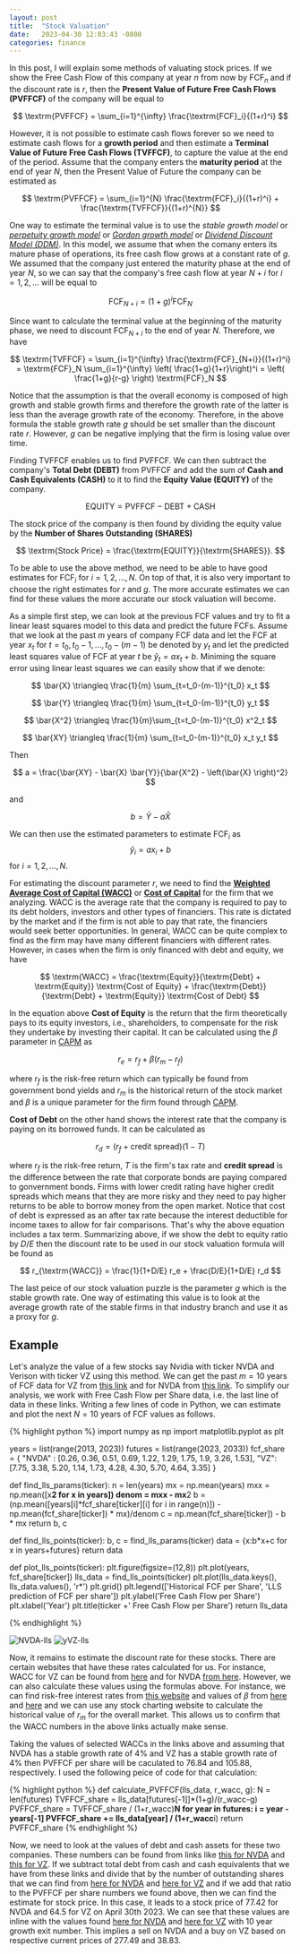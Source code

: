 ```yaml
---
layout: post
title:  "Stock Valuation"
date:   2023-04-30 12:03:43 -0800
categories: finance
---
```

In this post, I will explain some methods of valuating stock prices. If we show the Free Cash Flow of this company at year $n$ from now by $\textrm{FCF}_n$ and if the discount rate is $r$, then the **Present Value of Future Free Cash Flows (PVFFCF)** of the company will be equal to

$$
\textrm{PVFFCF} = \sum_{i=1}^{\infty} \frac{\textrm{FCF}_i}{(1+r)^i}
$$

However, it is not possible to estimate	cash flows forever so we need to estimate cash flows for a **growth	period** and then estimate a **Terminal Value of Future Free Cash Flows (TVFFCF)**, to capture the value at the end of the period. Assume that the company enters the **maturity period** at the end of year $N$, then the Present Value of Future the company can be estimated as 

$$
\textrm{PVFFCF} = \sum_{i=1}^{N} \frac{\textrm{FCF}_i}{(1+r)^i} + \frac{\textrm{TVFFCF}}{(1+r)^{N}}
$$

One way to estimate the terminal value is to use the *stable growth model* or *[perpetuity growth model](https://en.wikipedia.org/wiki/Terminal_value_(finance))* or *[Gordon growth model](https://en.wikipedia.org/wiki/Dividend_discount_model)* or *[Dividend Discount Model (DDM)](https://en.wikipedia.org/wiki/Dividend_discount_model)*. In this model, we assume that when the comany enters its mature phase of operations, its free cash flow grows at a constant rate of $g$. We assumed that the company just entered the maturity phase at the end of year $N$, so we can say that the company's free cash flow at year $N+i$ for $i=1,2,...$ will be equal to 

$$\textrm{FCF}_{N+i} = (1+g)^i \textrm{FCF}_N$$

Since want to calculate the terminal value at the beginning of the maturity phase, we need to discount $\textrm{FCF}_{N+i}$ to the end of year $N$. Therefore, we have

$$
\textrm{TVFFCF} = \sum_{i=1}^{\infty} \frac{\textrm{FCF}_{N+i}}{(1+r)^i} = \textrm{FCF}_N \sum_{i=1}^{\infty} \left( \frac{1+g}{1+r}\right)^i = \left( \frac{1+g}{r-g} \right) \textrm{FCF}_N 
$$

Notice that the assumption is that the overall economy is composed of high growth and stable growth firms and therefore the growth rate of the latter is less than the average growth rate of the economy. Therefore, in the above formula the stable growth rate $g$ should be set smaller than the discount rate $r$. However, $g$ can be negative implying that the firm is losing value over time. 

Finding $\textrm{TVFFCF}$ enables us to find $\textrm{PVFFCF}$. We can then subtract the company's **Total Debt (DEBT)** from $\textrm{PVFFCF}$ and add the sum of **Cash and Cash Equivalents (CASH)** to it to find the **Equity Value (EQUITY)** of the company.

$$
\textrm{EQUITY} = \textrm{PVFFCF} - \textrm{DEBT} + \textrm{CASH}
$$

The stock price of the company is then found by dividing the equity value by the **Number of Shares Outstanding (SHARES)**

$$
\textrm{Stock Price} = \frac{\textrm{EQUITY}}{\textrm{SHARES}}.
$$

To be able to use the above method, we need to be able to have good estimates for $\textrm{FCF}_i$ for $i=1,2,...,N$. On top of that, it is also very important to choose the right estimates for $r$ and $g$. The more accurate estimates we can find for these values the more accurate our stock valuation will become. 


As a simple first step, we can look at the previous FCF values and try to fit a linear least squares model to this data and predict the future FCFs. Assume that we look at the past $m$ years of company FCF data and let the FCF at year $x_t$ for $t = t_0, t_0 -1,..., t_0 - (m-1)$ be denoted by $y_t$ and let the predicted least squares value of FCF at year $t$ be $\hat{y}_t = a x_t + b$. Miniming the square error using linear least squares we can easily show that if we denote:

$$
\bar{X} \triangleq \frac{1}{m} \sum_{t=t_0-(m-1)}^{t_0} x_t
$$

$$
\bar{Y} \triangleq \frac{1}{m} \sum_{t=t_0-(m-1)}^{t_0} y_t
$$

$$
\bar{X^2} \triangleq \frac{1}{m}\sum_{t=t_0-(m-1)}^{t_0} x^2_t
$$

$$
\bar{XY} \triangleq \frac{1}{m} \sum_{t=t_0-(m-1)}^{t_0} x_t y_t
$$

Then 

$$
a = \frac{\bar{XY} - \bar{X} \bar{Y}}{\bar{X^2}  - \left(\bar{X} \right)^2}
$$

and 

$$
b = \bar{Y} - a \bar{X}
$$

We can then use the estimated parameters to estimate $\textrm{FCF}_i$ as $$\hat{y}_{i} = a x_i + b$$ for $i = 1,2,..., N$.

For estimating the discount parameter $r$, we need to find the [**Weighted Average Cost of Capital (WACC)**](https://en.wikipedia.org/wiki/Weighted_average_cost_of_capital) or [**Cost of Capital**](https://en.wikipedia.org/wiki/Cost_of_capital) for the firm that we analyzing. WACC is the average rate that the company is required to pay to its debt holders, investors and other types of financiers. This rate is dictated by the market and if the firm is not able to pay that rate, the financiers would seek better opportunities. In general, WACC can be quite complex to find as the firm may have many different financiers with different rates. However, in cases when the firm is only financed with debt and equity, we have 

$$
\textrm{WACC} = \frac{\textrm{Equity}}{\textrm{Debt} + \textrm{Equity}} \textrm{Cost of Equity} + \frac{\textrm{Debt}}{\textrm{Debt} + \textrm{Equity}} \textrm{Cost of Debt}
$$

In the equation above **Cost of Equity** is  the return that the firm theoretically pays to its equity investors, i.e., shareholders, to compensate for the risk they undertake by investing their capital. It can be calculated using the $\beta$ parameter in [CAPM](https://en.wikipedia.org/wiki/Capital_asset_pricing_model) as 

$$
r_e = r_f + \beta (r_m - r_f)
$$

where $r_f$ is the risk-free return which can typically be found from government bond yields and $r_m$ is the historical return of the stock market and $\beta$ is a unique parameter for the firm found through [CAPM](https://en.wikipedia.org/wiki/Capital_asset_pricing_model). 

**Cost of Debt** on the other hand shows the interest rate that the company is paying on its borrowed funds. It can be calculated as 

$$
r_d = (r_f + \textrm{credit spread})(1-T)
$$

where $r_f$ is the risk-free return, $T$ is the firm's tax rate and **credit spread** is the difference between the rate that corporate bonds are paying compared to gonvernment bonds. Firms with lower credit rating have higher credit spreads which means that they are more risky and they need to pay higher returns to be able to borrow money from the open market. Notice that cost of debt is expressed as an after tax rate because the interest deductible for income taxes to allow for fair comparisons. That's why the above equation includes a tax term. Summarizing above, if we show the debt to equity ratio by $D/E$ then the discount rate to be used in our stock valuation formula will be found as 

$$
r_{\textrm{WACC}} = \frac{1}{1+D/E} r_e + \frac{D/E}{1+D/E} r_d
$$

The last peice of our stock valuation puzzle is the parameter $g$ which is the stable growth rate. One way of estimating this value is to look at the average growth rate of the stable firms in that industry branch and use it as a proxy for $g$.

## Example

Let's analyze the value of a few stocks say Nvidia with ticker NVDA and Verison with ticker VZ using this method. We can get the past $m=10$ years of FCF data for VZ from [this link](https://stockanalysis.com/stocks/vz/financials/cash-flow-statement/) and for NVDA from [this link](https://stockanalysis.com/stocks/nvda/financials/cash-flow-statement/). To simplify our analysis, we work with Free Cash Flow per Share data, i.e. the last line of data in these links. Writing a few lines of code in Python, we can estimate and plot the next $N=10$ years of FCF values as follows.


{% highlight python %}
import numpy as np
import matplotlib.pyplot as plt

years = list(range(2013, 2023))
futures = list(range(2023, 2033))
fcf_share = {
    "NVDA" : [0.26, 0.36, 0.51, 0.69, 1.22, 1.29, 1.75, 1.9, 3.26, 1.53],
    "VZ": [7.75, 3.38, 5.20, 1.14, 1.73, 4.28, 4.30, 5.70, 4.64, 3.35]
}

def find_lls_params(ticker):
    n = len(years)
    mx = np.mean(years)
    mxx = np.mean([x**2 for x in years])
    denom = mxx - mx**2
    b = (np.mean([years[i]*fcf_share[ticker][i] for i in range(n)]) -  np.mean(fcf_share[ticker]) * mx)/denom
    c = np.mean(fcf_share[ticker]) - b * mx
    return b, c

def find_lls_points(ticker):
    b, c = find_lls_params(ticker)
    data = {x:b*x+c for x in years+futures} 
    return data

def plot_lls_points(ticker):
    plt.figure(figsize=(12,8))
    plt.plot(years, fcf_share[ticker])
    lls_data = find_lls_points(ticker)
    plt.plot(lls_data.keys(), lls_data.values(), 'r*')
    plt.grid()
    plt.legend(['Historical FCF per Share', 'LLS prediction of FCF per share'])
    plt.ylabel('Free Cash Flow per Share')
    plt.xlabel('Year')
    plt.title(ticker +' Free Cash Flow per Share')
    return lls_data

{% endhighlight %}

![NVDA-lls](NVDA-lls.png)
![yVZ-lls](VZ-lls.png)

Now, it remains to estimate the discount rate for these stocks. There are certain websites that have these rates calculated for us. For instance, WACC for VZ can be found from [here](https://valueinvesting.io/VZ/valuation/wacc) and for NVDA [from here](https://valueinvesting.io/NVDA/valuation/wacc). However, we can also calculate these values using the formulas above. For instance, we can find risk-free interest rates from [this website](https://ycharts.com/indicators/10_year_treasury_rate) and values of $\beta$ from [here](https://stockanalysis.com/stocks/vz/) and [here](https://stockanalysis.com/stocks/nvda/) and we can use any stock charting website to calculate the historical value of $r_m$ for the overall market. This allows us to confirm that the WACC numbers in the above links actually make sense. 

Taking the values of selected WACCs in the links above and assuming that NVDA has a stable growth rate of 4% and VZ has a stable growth rate of 4% then PVFFCF per share will be caculated to 76.84 and 105.88, respectively. I used the following peice of code for that calculation:

{% highlight python %}
def calculate_PVFFCF(lls_data, r_wacc, g):
    N = len(futures)
    TVFFCF_share = lls_data[futures[-1]]*(1+g)/(r_wacc-g)
    PVFFCF_share = TVFFCF_share / (1+r_wacc)**N
    for year in futures:
        i = year - years[-1]
        PVFFCF_share += lls_data[year] / (1+r_wacc**i)
    return PVFFCF_share
{% endhighlight %}

Now, we need to look at the values of debt and cash assets for these two companies. These numbers can be found from links like [this for NVDA](https://stockanalysis.com/stocks/nvda/financials/balance-sheet/) and [this for VZ](https://stockanalysis.com/stocks/vz/financials/balance-sheet/). If we subtract total debt from cash and cash equivalents that we have from these links and divide that by the number of outstanding shares that we can find from [here for NVDA](https://stockanalysis.com/stocks/nvda/) and [here for VZ](https://stockanalysis.com/stocks/vz/) and if we add that ratio to the PVFFCF per share numbers we found above, then we can find the estimate for stock price. In this case, it leads to a stock price of 77.42 for NVDA and 64.5 for VZ on April 30th 2023. We can see that these values are inline with the values found [here for NVDA](https://valueinvesting.io/NVDA/valuation/intrinsic-value) and [here for VZ](https://valueinvesting.io/VZ/valuation/intrinsic-value) with 10 year growth exit number. This implies a sell on NVDA and a buy on VZ based on respective current prices of 277.49 and 38.83.